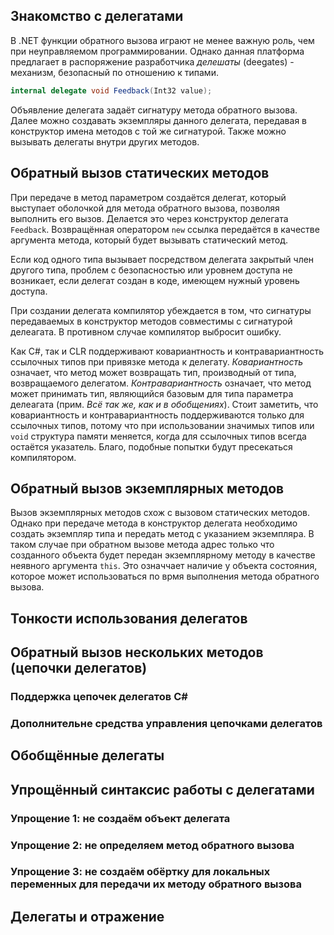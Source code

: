 ## Знакомство с делегатами

В .NET функции обратного вызова играют не менее важную роль, чем при неуправляемом программировании. Однако данная платформа предлагает в распоряжение разработчика _делешаты_ (deegates) - механизм, безопасный по отношению к типами.

```csharp 
internal delegate void Feedback(Int32 value);
```

Объявление делегата задаёт сигнатуру метода обратного вызова. Далее можно создавать экземпляры данного делегата, передавая в конструктор имена методов с той же сигнатурой. Также можно вызывать делегаты внутри других методов.

## Обратный вызов статических методов

При передаче в метод параметром создаётся делегат, который выступает оболочкой для метода обратного вызова, позволяя выполнить его вызов. Делается это через конструктор делегата `Feedback`. Возвращённая оператором `new` ссылка передаётся в качестве аргумента метода, который будет вызывать статический метод.

Если код одного типа вызывает посредством делегата закрытый член другого типа, проблем с безопасностью или уровнем доступа не возникает, если делегат создан в коде, имеющем нужный уровень доступа.

При создании делегата компилятор убеждается в том, что сигнатуры передаваемых в  конструктор методов совместимы с сигнатурой делеагата. В противном случае компилятор выбросит ошибку.

Как C#, так и CLR поддерживают ковариантность и контравариантность ссылочных типов при привязке метода к делегату. _Ковариантность_ означает, что метод может возвращать тип, производный от типа, возвращаемого делегатом. _Контравариантность_ означает, что метод может принимать тип, являющийся базовым для типа параметра делеагата (прим. _Всё так же, как и в обобщениях_). Стоит заметить, что ковариантность и контравариантность поддерживаются только для ссылочных типов, потому что при использовании значимых типов или `void` структура памяти меняется, когда для ссылочных типов всегда остаётся указатель. Благо, подобные попытки будут пресекаться компилятором.

## Обратный вызов экземплярных методов

Вызов экземплярных методов схож с вызовом статических методов. Однако при передаче метода в конструктор делегата необходимо создать экземпляр типа и передать метод с указанием экземпляра. В таком случае при обратном вызове метода адрес только что созданного объекта будет передан экземплярному методу в качестве неявного аргумента `this`. Это означчает наличие у объекта состояния, которое может использоваться по врмя выполнения метода обратного вызова. 

## Тонкости использования делегатов



## Обратный вызов нескольких методов (цепочки делегатов)



### Поддержка цепочек делегатов C# 



### Дополнительне средства управления цепочками делегатов



## Обобщённые делегаты



## Упрощённый синтаксис работы с делегатами



### Упрощение 1: не создаём объект делегата 



### Упрощение 2: не определяем метод обратного вызова



### Упрощение 3: не создаём обёртку для локальных переменных для передачи их методу обратного вызова



## Делегаты и отражение

